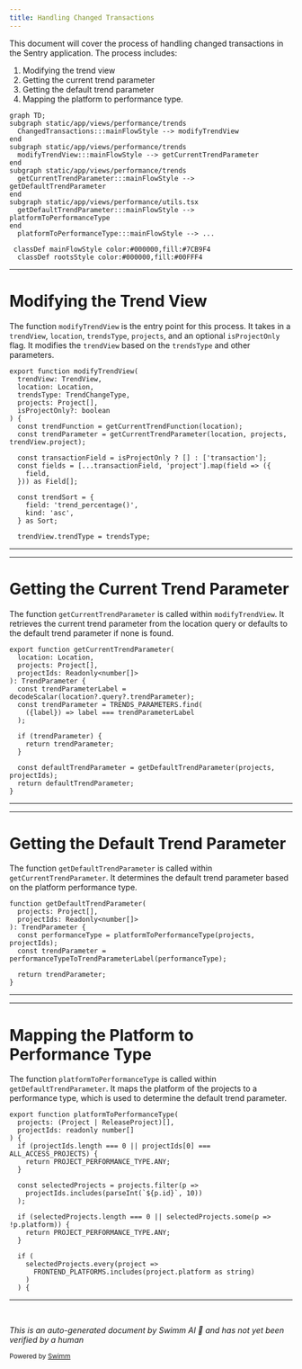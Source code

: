 ```yaml
---
title: Handling Changed Transactions
---
```

This document will cover the process of handling changed transactions in the Sentry application. The process includes:

1. Modifying the trend view
2. Getting the current trend parameter
3. Getting the default trend parameter
4. Mapping the platform to performance type.

```mermaid
graph TD;
subgraph static/app/views/performance/trends
  ChangedTransactions:::mainFlowStyle --> modifyTrendView
end
subgraph static/app/views/performance/trends
  modifyTrendView:::mainFlowStyle --> getCurrentTrendParameter
end
subgraph static/app/views/performance/trends
  getCurrentTrendParameter:::mainFlowStyle --> getDefaultTrendParameter
end
subgraph static/app/views/performance/utils.tsx
  getDefaultTrendParameter:::mainFlowStyle --> platformToPerformanceType
end
  platformToPerformanceType:::mainFlowStyle --> ...

 classDef mainFlowStyle color:#000000,fill:#7CB9F4
  classDef rootsStyle color:#000000,fill:#00FFF4
```

<SwmSnippet path="/static/app/views/performance/trends/utils.tsx" line="228">

---

# Modifying the Trend View

The function `modifyTrendView` is the entry point for this process. It takes in a `trendView`, `location`, `trendsType`, `projects`, and an optional `isProjectOnly` flag. It modifies the `trendView` based on the `trendsType` and other parameters.

```tsx
export function modifyTrendView(
  trendView: TrendView,
  location: Location,
  trendsType: TrendChangeType,
  projects: Project[],
  isProjectOnly?: boolean
) {
  const trendFunction = getCurrentTrendFunction(location);
  const trendParameter = getCurrentTrendParameter(location, projects, trendView.project);

  const transactionField = isProjectOnly ? [] : ['transaction'];
  const fields = [...transactionField, 'project'].map(field => ({
    field,
  })) as Field[];

  const trendSort = {
    field: 'trend_percentage()',
    kind: 'asc',
  } as Sort;

  trendView.trendType = trendsType;
```

---

</SwmSnippet>

<SwmSnippet path="/static/app/views/performance/trends/utils.tsx" line="160">

---

# Getting the Current Trend Parameter

The function `getCurrentTrendParameter` is called within `modifyTrendView`. It retrieves the current trend parameter from the location query or defaults to the default trend parameter if none is found.

```tsx
export function getCurrentTrendParameter(
  location: Location,
  projects: Project[],
  projectIds: Readonly<number[]>
): TrendParameter {
  const trendParameterLabel = decodeScalar(location?.query?.trendParameter);
  const trendParameter = TRENDS_PARAMETERS.find(
    ({label}) => label === trendParameterLabel
  );

  if (trendParameter) {
    return trendParameter;
  }

  const defaultTrendParameter = getDefaultTrendParameter(projects, projectIds);
  return defaultTrendParameter;
}
```

---

</SwmSnippet>

<SwmSnippet path="/static/app/views/performance/trends/utils.tsx" line="150">

---

# Getting the Default Trend Parameter

The function `getDefaultTrendParameter` is called within `getCurrentTrendParameter`. It determines the default trend parameter based on the platform performance type.

```tsx
function getDefaultTrendParameter(
  projects: Project[],
  projectIds: Readonly<number[]>
): TrendParameter {
  const performanceType = platformToPerformanceType(projects, projectIds);
  const trendParameter = performanceTypeToTrendParameterLabel(performanceType);

  return trendParameter;
}
```

---

</SwmSnippet>

<SwmSnippet path="/static/app/views/performance/utils.tsx" line="51">

---

# Mapping the Platform to Performance Type

The function `platformToPerformanceType` is called within `getDefaultTrendParameter`. It maps the platform of the projects to a performance type, which is used to determine the default trend parameter.

```tsx
export function platformToPerformanceType(
  projects: (Project | ReleaseProject)[],
  projectIds: readonly number[]
) {
  if (projectIds.length === 0 || projectIds[0] === ALL_ACCESS_PROJECTS) {
    return PROJECT_PERFORMANCE_TYPE.ANY;
  }

  const selectedProjects = projects.filter(p =>
    projectIds.includes(parseInt(`${p.id}`, 10))
  );

  if (selectedProjects.length === 0 || selectedProjects.some(p => !p.platform)) {
    return PROJECT_PERFORMANCE_TYPE.ANY;
  }

  if (
    selectedProjects.every(project =>
      FRONTEND_PLATFORMS.includes(project.platform as string)
    )
  ) {
```

---

</SwmSnippet>

&nbsp;

*This is an auto-generated document by Swimm AI 🌊 and has not yet been verified by a human*

<SwmMeta version="3.0.0" repo-id="Z2l0aHViJTNBJTNBZGVtby1zZW50cnklM0ElM0Fzd2ltbWlv" repo-name="demo-sentry"><sup>Powered by [Swimm](/)</sup></SwmMeta>
